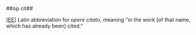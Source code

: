 ##op cit##

\[[EE](SOURCES.md#EE)\]  Latin abbreviation for *opere citato*, meaning "in the work \[of that name, which has already been\] cited."
